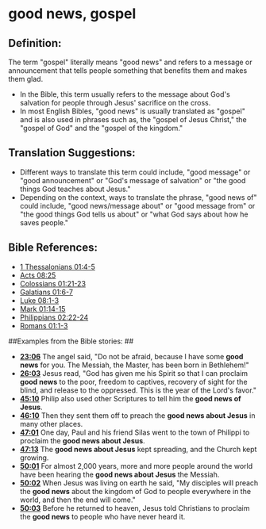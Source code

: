 # good news, gospel #

## Definition: ##

The term "gospel" literally means "good news" and refers to a message or announcement that tells people something that benefits them and makes them glad.

* In the Bible, this term usually refers to the message about God's salvation for people through Jesus' sacrifice on the cross.
* In most English Bibles, "good news" is usually translated as "gospel" and is also used in phrases such as, the "gospel of Jesus Christ," the "gospel of God" and the "gospel of the kingdom."

## Translation Suggestions: ##

* Different ways to translate this term could include, "good message" or "good announcement" or "God's message of salvation" or "the good things God teaches about Jesus."
* Depending on the context, ways to translate the phrase, "good news of" could include, "good news/message about" or "good message from" or "the good things God tells us about" or "what God says about how he saves people."



## Bible References: ##

* [1 Thessalonians 01:4-5](en/tn/1th/help/01/04)
* [Acts 08:25](en/tn/act/help/08/25)
* [Colossians 01:21-23](en/tn/col/help/01/21)
* [Galatians 01:6-7](en/tn/gal/help/01/06)
* [Luke 08:1-3](en/tn/luk/help/08/01)
* [Mark 01:14-15](en/tn/mrk/help/01/14)
* [Philippians 02:22-24](en/tn/php/help/02/22)
* [Romans 01:1-3](en/tn/rom/help/01/01)

##Examples from the Bible stories: ##

* __[23:06](en/tn/obs/help/23/06)__ The angel said, "Do not be afraid, because I have some __good news__  for you. The Messiah, the Master, has been born in Bethlehem!"
* __[26:03](en/tn/obs/help/26/03)__ Jesus read, "God has given me his Spirit so that I can proclaim __good news__  to the poor, freedom to captives, recovery of sight for the blind, and release to the oppressed. This is the year of the Lord's favor."
* __[45:10](en/tn/obs/help/45/10)__ Philip also used other Scriptures to tell him the __good news of Jesus__.
* __[46:10](en/tn/obs/help/46/10)__ Then they sent them off to preach the __good news about Jesus__  in many other places.
* __[47:01](en/tn/obs/help/47/01)__ One day, Paul and his friend Silas went to the town of Philippi to proclaim the __good news about Jesus__.
* __[47:13](en/tn/obs/help/47/13)__ The __good news about Jesus__  kept spreading, and the Church kept growing.
* __[50:01](en/tn/obs/help/50/01)__ For almost 2,000 years, more and more people around the world have been hearing the __good news about Jesus__  the Messiah.
* __[50:02](en/tn/obs/help/50/02)__ When Jesus was living on earth he said, "My disciples will preach the __good news__  about the kingdom of God to people everywhere in the world, and then the end will come."
* __[50:03](en/tn/obs/help/50/03)__ Before he returned to heaven, Jesus told Christians to proclaim the __good news__  to people who have never heard it.